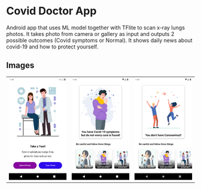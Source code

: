 # Covid Doctor App
Android app that uses ML model together with TFlite to scan x-ray lungs photos.
It takes photo from camera or gallery as input and outputs 2 possible outcomes (Covid symptoms or Normal).
It shows daily news about covid-19 and how to protect yourself.


## Images
<table align="center">
  <tr>
    <td>
      <img src="https://github.com/CS-Geeks/CovidDoctor-App/blob/main/home.png" alt="Home screen"/>
    </td>    
    <td>
      <img src="https://github.com/CS-Geeks/CovidDoctor-App/blob/main/have%20corona.png" alt="Result screen" />
    </td>  
    <td>
      <img src="https://github.com/CS-Geeks/CovidDoctor-App/blob/main/corona%20free.png" alt="Result screen"/>
   </td>
  </tr>
</table>
  


